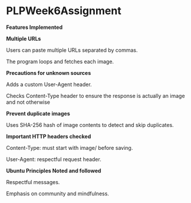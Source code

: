 # PLPWeek6Assignment
**Features Implemented**

**Multiple URLs**

Users can paste multiple URLs separated by commas.

The program loops and fetches each image.

**Precautions for unknown sources**

Adds a custom User-Agent header.

Checks Content-Type header to ensure the response is actually an image and not otherwise

**Prevent duplicate images**

Uses SHA-256 hash of image contents to detect and skip duplicates.

**Important HTTP headers checked**

Content-Type: must start with image/ before saving.

User-Agent: respectful request header.

**Ubuntu Principles Noted and followed**

Respectful messages.

Emphasis on community and mindfulness.
